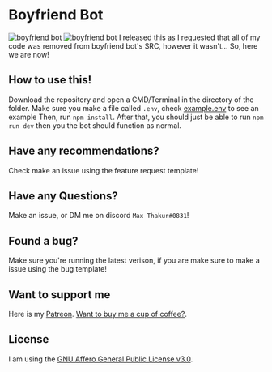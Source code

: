 # Boyfriend Bot

<a href="https://top.gg/bot/487395837610295317" >
  <img src="https://top.gg/api/widget/status/487395837610295317.svg" alt="boyfriend bot" />
</a>
<a href="https://top.gg/bot/487395837610295317" >
  <img src="https://top.gg/api/widget/upvotes/487395837610295317.svg" alt="boyfriend bot" />
</a>
I released this as I requested that all of my code was removed from boyfriend bot's SRC, however it wasn't... So, here we are now!

## How to use this!
  Download the repository and open a CMD/Terminal in the directory of the folder.
  Make sure you make a file called `.env`, check [example.env](example.env) to see an example
  Then, run `npm install`.
  After that, you should just be able to run `npm run dev` then you the bot should function as normal.
## Have any recommendations?
  Check make an issue using the feature request template!
## Have any Questions? 
  Make an issue, or DM me on discord `Max Thakur#0831`!
## Found a bug?
  Make sure you're running the latest verison, if you are make sure to make a issue using the bug template!
## Want to support me
   Here is my [Patreon](https://www.patreon.com/MaxThakurCodes). 
   [Want to buy me a cup of coffee?](https://www.buymeacoffee.com/MaxThakurCodes).
## License
I am using the [GNU Affero General Public License v3.0](LICENSE).
